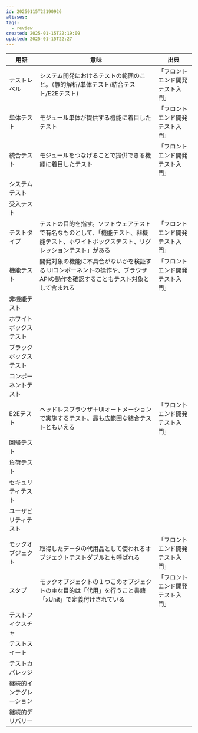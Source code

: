 ```yaml
---
id: 20250115T22190926
aliases: 
tags:
  - review
created: 2025-01-15T22:19:09
updated: 2025-01-15T22:27
---
```


| 用語           | 意味                                                                    | 出典               |
| ------------ | --------------------------------------------------------------------- | ---------------- |
| テストレベル       | システム開発におけるテストの範囲のこと。（静的解析/単体テスト/結合テスト/E2Eテスト)                         | 「フロントエンド開発テスト入門」 |
| 単体テスト        | モジュール単体が提供する機能に着目したテスト                                                | 「フロントエンド開発テスト入門」 |
| 統合テスト        | モジュールをつなげることで提供できる機能に着目したテスト                                          | 「フロントエンド開発テスト入門」 |
| システムテスト      |                                                                       |                  |
| 受入テスト        |                                                                       |                  |
| テストタイプ       | テストの目的を指す。ソフトウェアテストで有名なものとして、「機能テスト、非機能テスト、ホワイトボックステスト、リグレッションテスト」がある | 「フロントエンド開発テスト入門」 |
| 機能テスト        | 開発対象の機能に不具合がないかを検証する UIコンポーネントの操作や、ブラウザAPIの動作を確認することもテスト対象として含まれる     | 「フロントエンド開発テスト入門」 |
| 非機能テスト       |                                                                       |                  |
| ホワイトボックステスト  |                                                                       |                  |
| ブラックボックステスト  |                                                                       |                  |
| コンポーネントテスト   |                                                                       |                  |
| E2Eテスト       | ヘッドレスブラウザ＋UIオートメーションで実施するテスト。最も広範囲な結合テストともいえる                         | 「フロントエンド開発テスト入門」 |
| 回帰テスト        |                                                                       |                  |
| 負荷テスト        |                                                                       |                  |
| セキュリティテスト    |                                                                       |                  |
| ユーザビリティテスト   |                                                                       |                  |
| モックオブジェクト    | 取得したデータの代用品として使われるオブジェクトテストダブルとも呼ばれる                                  | 「フロントエンド開発テスト入門」 |
| スタブ          | モックオブジェクトの１つこのオブジェクトの主な目的は「代用」を行うこと書籍「xUnit」で定義付けされている                | 「フロントエンド開発テスト入門」 |
| テストフィクスチャ    |                                                                       |                  |
| テストスイート      |                                                                       |                  |
| テストカバレッジ     |                                                                       |                  |
| 継続的インテグレーション |                                                                       |                  |
| 継続的デリバリー     |                                                                       |                  |
